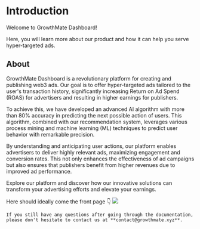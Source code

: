# Introduction
Welcome to GrowthMate Dashboard! 

Here, you will learn more about our product and how it can help you serve hyper-targeted ads.
## About

GrowthMate Dashboard is a revolutionary platform for creating and publishing web3 ads. Our goal is to offer hyper-targeted ads tailored to the user's transaction history, significantly increasing Return on Ad Spend (ROAS) for advertisers and resulting in higher earnings for publishers.

To achieve this, we have developed an advanced AI algorithm with more than 80% accuracy in predicting the next possible action of users. This algorithm, combined with our recommendation system, leverages various process mining and machine learning (ML) techniques to predict user behavior with remarkable precision.

By understanding and anticipating user actions, our platform enables advertisers to deliver highly relevant ads, maximizing engagement and conversion rates. This not only enhances the effectiveness of ad campaigns but also ensures that publishers benefit from higher revenues due to improved ad performance.

Explore our platform and discover how our innovative solutions can transform your advertising efforts and elevate your earnings.

Here should ideally come the front page 👇
![](https://i.imgur.com/a/BD6V82S)

```admonish note
If you still have any questions after going through the documentation, please don't hesitate to contact us at **contact@growthmate.xyz**.
```
